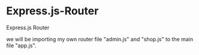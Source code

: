 # Express.js-Router
Express.js Router

we will be importing my own router file "admin.js" and "shop.js" to the main file "app.js".
